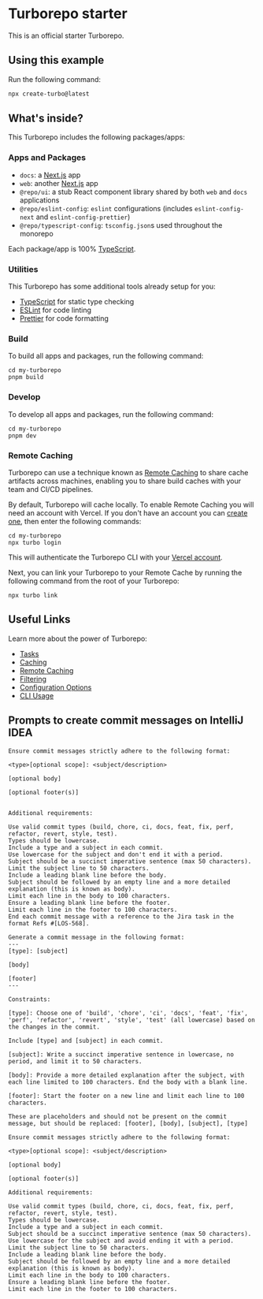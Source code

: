 # Turborepo starter

This is an official starter Turborepo.

## Using this example

Run the following command:

```sh
npx create-turbo@latest
```

## What's inside?

This Turborepo includes the following packages/apps:

### Apps and Packages

-   `docs`: a [Next.js](https://nextjs.org/) app
-   `web`: another [Next.js](https://nextjs.org/) app
-   `@repo/ui`: a stub React component library shared by both `web` and `docs` applications
-   `@repo/eslint-config`: `eslint` configurations (includes `eslint-config-next` and `eslint-config-prettier`)
-   `@repo/typescript-config`: `tsconfig.json`s used throughout the monorepo

Each package/app is 100% [TypeScript](https://www.typescriptlang.org/).

### Utilities

This Turborepo has some additional tools already setup for you:

-   [TypeScript](https://www.typescriptlang.org/) for static type checking
-   [ESLint](https://eslint.org/) for code linting
-   [Prettier](https://prettier.io) for code formatting

### Build

To build all apps and packages, run the following command:

```
cd my-turborepo
pnpm build
```

### Develop

To develop all apps and packages, run the following command:

```
cd my-turborepo
pnpm dev
```

### Remote Caching

Turborepo can use a technique known as [Remote Caching](https://turbo.build/repo/docs/core-concepts/remote-caching) to
share cache artifacts across machines, enabling you to share build caches with your team and CI/CD pipelines.

By default, Turborepo will cache locally. To enable Remote Caching you will need an account with Vercel. If you don't
have an account you can [create one](https://vercel.com/signup), then enter the following commands:

```
cd my-turborepo
npx turbo login
```

This will authenticate the Turborepo CLI with
your [Vercel account](https://vercel.com/docs/concepts/personal-accounts/overview).

Next, you can link your Turborepo to your Remote Cache by running the following command from the root of your Turborepo:

```
npx turbo link
```

## Useful Links

Learn more about the power of Turborepo:

-   [Tasks](https://turbo.build/repo/docs/core-concepts/monorepos/running-tasks)
-   [Caching](https://turbo.build/repo/docs/core-concepts/caching)
-   [Remote Caching](https://turbo.build/repo/docs/core-concepts/remote-caching)
-   [Filtering](https://turbo.build/repo/docs/core-concepts/monorepos/filtering)
-   [Configuration Options](https://turbo.build/repo/docs/reference/configuration)
-   [CLI Usage](https://turbo.build/repo/docs/reference/command-line-reference)

## Prompts to create commit messages on IntelliJ IDEA

```text
Ensure commit messages strictly adhere to the following format:

<type>[optional scope]: <subject/description>

[optional body]

[optional footer(s)]


Additional requirements:

Use valid commit types (build, chore, ci, docs, feat, fix, perf, refactor, revert, style, test).
Types should be lowercase.
Include a type and a subject in each commit.
Use lowercase for the subject and don't end it with a period.
Subject should be a succinct imperative sentence (max 50 characters).
Limit the subject line to 50 characters.
Include a leading blank line before the body.
Subject should be followed by an empty line and a more detailed explanation (this is known as body).
Limit each line in the body to 100 characters.
Ensure a leading blank line before the footer.
Limit each line in the footer to 100 characters.
End each commit message with a reference to the Jira task in the format Refs #[LOS-568].
```

```text
Generate a commit message in the following format:
---
[type]: [subject]

[body]

[footer]
---

Constraints:

[type]: Choose one of 'build', 'chore', 'ci', 'docs', 'feat', 'fix', 'perf', 'refactor', 'revert', 'style', 'test' (all lowercase) based on the changes in the commit.

Include [type] and [subject] in each commit.

[subject]: Write a succinct imperative sentence in lowercase, no period, and limit it to 50 characters.

[body]: Provide a more detailed explanation after the subject, with each line limited to 100 characters. End the body with a blank line.

[footer]: Start the footer on a new line and limit each line to 100 characters.

These are placeholders and should not be present on the commit message, but should be replaced: [footer], [body], [subject], [type]
```

```text
Ensure commit messages strictly adhere to the following format:

<type>[optional scope]: <subject/description>

[optional body]

[optional footer(s)]

Additional requirements:

Use valid commit types (build, chore, ci, docs, feat, fix, perf, refactor, revert, style, test).
Types should be lowercase.
Include a type and a subject in each commit.
Subject should be a succinct imperative sentence (max 50 characters).
Use lowercase for the subject and avoid ending it with a period.
Limit the subject line to 50 characters.
Include a leading blank line before the body.
Subject should be followed by an empty line and a more detailed explanation (this is known as body).
Limit each line in the body to 100 characters.
Ensure a leading blank line before the footer.
Limit each line in the footer to 100 characters.
```
